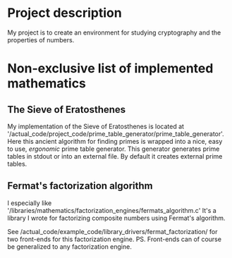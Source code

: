 # Project description
My project is to create an environment for studying cryptography and the properties of numbers.

# Non-exclusive list of implemented mathematics
## The Sieve of Eratosthenes
My implementation of the Sieve of Eratosthenes is located at '/actual\_code/project\_code/prime\_table\_generator/prime\_table\_generator'.
Here this ancient algorithm for finding primes is wrapped into a nice, easy to use, _ergonomic_ prime table generator.
This generator generates prime tables in stdout or into an external file. By default it creates external prime tables.

## Fermat's factorization algorithm
I especially like '/libraries/mathematics/factorization\_engines/fermats\_algorithm.c'
It's a library I wrote for factorizing composite numbers using Fermat's algorithm.

See /actual\_code/example\_code/library\_drivers/fermat\_factorization/ for two front-ends for this factorization engine.
PS. Front-ends can of course be generalized to any factorization engine.
